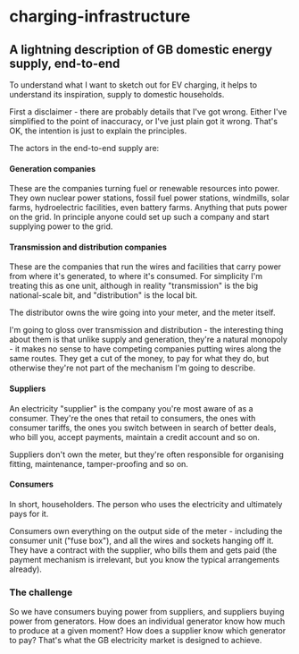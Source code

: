# charging-infrastructure

## A lightning description of GB domestic energy supply, end-to-end

To understand what I want to sketch out for EV charging, it helps to understand its inspiration, supply to domestic households.

First a disclaimer - there are probably details that I've got wrong. Either I've simplified to the point of inaccuracy, or I've just plain got it wrong.
That's OK, the intention is just to explain the principles.

The actors in the end-to-end supply are:

#### Generation companies

These are the companies turning fuel or renewable resources into power. They own nuclear power stations, fossil fuel power stations,
windmills, solar farms, hydroelectric facilities, even battery farms. Anything that puts power on the grid. In principle anyone could set up such a company
and start supplying power to the grid.

#### Transmission and distribution companies

These are the companies that run the wires and facilities that carry power from where it's generated, to where it's consumed.
For simplicity I'm treating this as one unit, although in reality "transmission" is the big national-scale bit, and "distribution" is the local bit.

The distributor owns the wire going into your meter, and the meter itself.

I'm going to gloss over transmission and distribution - the interesting thing about them is that unlike supply and generation, they're a natural monopoly -
it makes no sense to have competing companies putting wires along the same routes. They get a cut of the money, to pay for what they do, but otherwise
they're not part of the mechanism I'm going to describe.

#### Suppliers

An electricity "supplier" is the company you're most aware of as a consumer. They're the ones that retail to consumers, the ones with consumer tariffs,
the ones you switch between in search of better deals, who bill you, accept payments, maintain a credit account and so on.

Suppliers don't own the meter, but they're often responsible for organising fitting, maintenance, tamper-proofing and so on. 

#### Consumers

In short, householders. The person who uses the electricity and ultimately pays for it.

Consumers own everything on the output side of the meter - including the consumer unit ("fuse box"), and all the wires and sockets hanging off it. They
have a contract with the supplier, who bills them and gets paid (the payment mechanism is irrelevant, but you know the typical arrangements already).

### The challenge

So we have consumers buying power from suppliers, and suppliers buying power from generators. How does an individual generator know how much to produce
at a given moment? How does a supplier know which generator to pay? That's what the GB electricity market is designed to achieve.



